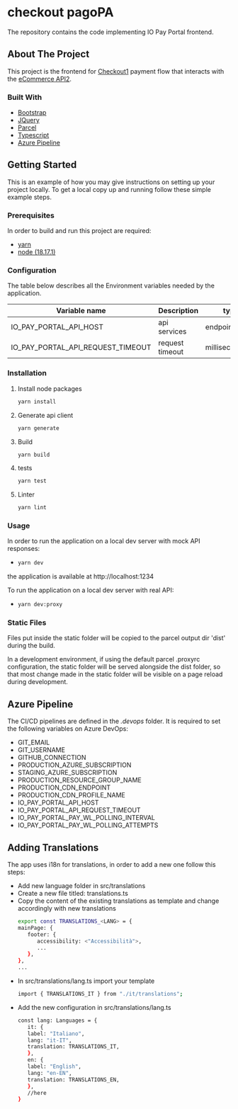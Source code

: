 # checkout pagoPA

The repository contains the code implementing IO Pay Portal frontend.

## About The Project

This project is the frontend for [Checkout](https://checkout.pagopa.it)[1] payment flow that interacts with the [eCommerce API](https://github.com/topics/pagopa-ecommerce)[2].

[1]: https://pagopa.atlassian.net/wiki/spaces/I/pages/759432562/Checkout+-+NPG+-+Design+Review
[2]: https://pagopa.atlassian.net/wiki/spaces/I/pages/529171235/eCommerce

### Built With

* [Bootstrap](https://getbootstrap.com)
* [JQuery](https://jquery.com)
* [Parcel](https://parceljs.org)
* [Typescript](https://www.typescriptlang.org)
* [Azure Pipeline](https://azure.microsoft.com)

<!-- GETTING STARTED -->
## Getting Started

This is an example of how you may give instructions on setting up your project locally.
To get a local copy up and running follow these simple example steps.

### Prerequisites

In order to build and run this project are required:

- [yarn](https://yarnpkg.com/)
- [node (18.17.1)](https://nodejs.org/it/)

### Configuration

The table below describes all the Environment variables needed by the application.

| Variable name | Description | type |
|----------------|-------------|------|
|IO\_PAY\_PORTAL\_API\_HOST| api services | endpoint/string
|IO\_PAY\_PORTAL\_API\_REQUEST\_TIMEOUT| request timeout | milliseconds

### Installation

1. Install node packages
   ```sh
   yarn install
   ```
2. Generate api client
   ```sh
   yarn generate
   ```
3. Build
   ```sh
   yarn build
   ```
4. tests
   ```sh
   yarn test
   ```
5. Linter
   ```sh
   yarn lint
   ```

### Usage

In order to run the application on a local dev server with mock API responses:
-  ```sh
   yarn dev
   ```
the application is available at http://localhost:1234

To run the application on a local dev server with real API:
-  ```sh
   yarn dev:proxy
   ```
### Static Files

Files put inside the static folder will be copied to the parcel output dir 'dist' during the build.

In a development environment, if using the default parcel .proxyrc configuration, the static folder will be served alongside the dist folder, so that most change made in the static folder will be visible on a page reload during development.

## Azure Pipeline

The CI/CD pipelines are defined in the _.devops_ folder. It is required to set the following variables on Azure DevOps:

- GIT_EMAIL
- GIT_USERNAME
- GITHUB_CONNECTION
- PRODUCTION_AZURE_SUBSCRIPTION
- STAGING_AZURE_SUBSCRIPTION
- PRODUCTION_RESOURCE_GROUP_NAME
- PRODUCTION_CDN_ENDPOINT
- PRODUCTION_CDN_PROFILE_NAME
- IO_PAY_PORTAL_API_HOST
- IO_PAY_PORTAL_API_REQUEST_TIMEOUT
- IO_PAY_PORTAL_PAY_WL_POLLING_INTERVAL
- IO_PAY_PORTAL_PAY_WL_POLLING_ATTEMPTS

## Adding Translations

The app uses i18n for translations, in order to add a new one follow this steps:
- Add new language folder in src/translations
- Create a new file titled: translations.ts
- Copy the content of the existing translations as template and change accordingly with new translations
   ```sh
   export const TRANSLATIONS_<LANG> = {
   mainPage: {
      footer: {
         accessibility: <"Accessibilità">,
         ...
      },
   },
   ...
   ```
- In src/translations/lang.ts import your template
   ```sh
   import { TRANSLATIONS_IT } from "./it/translations";
   ```
- Add the new configuration in src/translations/lang.ts
   ```sh
   const lang: Languages = {
      it: {
      label: "Italiano",
      lang: "it-IT",
      translation: TRANSLATIONS_IT,
      },
      en: {
      label: "English",
      lang: "en-EN",
      translation: TRANSLATIONS_EN,
      },
      //here
   }
   ```
